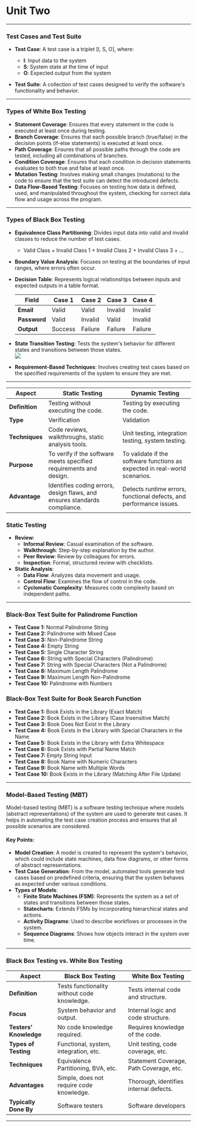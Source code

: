 # Unit Two
---

### Test Cases and Test Suite

- **Test Case**: A test case is a triplet [I, S, O], where:
  - **I**: Input data to the system
  - **S**: System state at the time of input
  - **O**: Expected output from the system

- **Test Suite**: A collection of test cases designed to verify the software's functionality and behavior.
  
---

### Types of White Box Testing

- **Statement Coverage**: Ensures that every statement in the code is executed at least once during testing.
- **Branch Coverage**: Ensures that each possible branch (true/false) in the decision points (if-else statements) is executed at least once.
- **Path Coverage**: Ensures that all possible paths through the code are tested, including all combinations of branches.
- **Condition Coverage**: Ensures that each condition in decision statements evaluates to both true and false at least once.
- **Mutation Testing**: Involves making small changes (mutations) to the code to ensure that the test suite can detect the introduced defects.
- **Data Flow-Based Testing**: Focuses on testing how data is defined, used, and manipulated throughout the system, checking for correct data flow and usage across the program.
---

### Types of Black Box Testing

- **Equivalence Class Partitioning**: Divides input data into valid and invalid classes to reduce the number of test cases.
  - Valid Class + Invalid Class 1 + Invalid Class 2 + Invalid Class 3 + ...

- **Boundary Value Analysis**: Focuses on testing at the boundaries of input ranges, where errors often occur.

- **Decision Table**: Represents logical relationships between inputs and expected outputs in a table format.

  | **Field**   | **Case 1** | **Case 2** | **Case 3** | **Case 4** |
  |-------------|------------|------------|------------|------------|
  | **Email**   | Valid      | Valid      | Invalid    | Invalid    |
  | **Password**| Valid      | Invalid    | Valid      | Invalid    |
  | **Output**  | Success    | Failure    | Failure    | Failure    |

- **State Transition Testing**: Tests the system's behavior for different states and transitions between those states.  
  ![](https://www.guru99.com/images/2/state_transition.png)

- **Requirement-Based Techniques**: Involves creating test cases based on the specified requirements of the system to ensure they are met.

---

| **Aspect**              | **Static Testing**                            | **Dynamic Testing**                            |
|-------------------------|-----------------------------------------------|-----------------------------------------------|
| **Definition**           | Testing without executing the code.           | Testing by executing the code.                |
| **Type**                 | Verification                                  | Validation                                    |
| **Techniques**           | Code reviews, walkthroughs, static analysis tools. | Unit testing, integration testing, system testing. |
| **Purpose**              | To verify if the software meets specified requirements and design. | To validate if the software functions as expected in real-world scenarios. |
| **Advantage**            | Identifies coding errors, design flaws, and ensures standards compliance. | Detects runtime errors, functional defects, and performance issues. |

### **Static Testing**

- **Review**:
  - **Informal Review**: Casual examination of the software.
  - **Walkthrough**: Step-by-step explanation by the author.
  - **Peer Review**: Review by colleagues for errors.
  - **Inspection**: Formal, structured review with checklists.
- **Static Analysis**:
  - **Data Flow**: Analyzes data movement and usage.
  - **Control Flow**: Examines the flow of control in the code.
  - **Cyclomatic Complexity**: Measures code complexity based on independent paths.

---

  
### Black-Box Test Suite for Palindrome Function
- **Test Case 1:** Normal Palindrome String
- **Test Case 2:** Palindrome with Mixed Case
- **Test Case 3:** Non-Palindrome String
- **Test Case 4:** Empty String
- **Test Case 5:** Single Character String
- **Test Case 6:** String with Special Characters (Palindrome)
- **Test Case 7:** String with Special Characters (Not a Palindrome)
- **Test Case 8:** Maximum Length Palindrome
- **Test Case 9:** Maximum Length Non-Palindrome
- **Test Case 10:** Palindrome with Numbers

### Black-Box Test Suite for Book Search Function
- **Test Case 1:** Book Exists in the Library (Exact Match)
- **Test Case 2:** Book Exists in the Library (Case Insensitive Match)
- **Test Case 3:** Book Does Not Exist in the Library
- **Test Case 4:** Book Exists in the Library with Special Characters in the Name
- **Test Case 5:** Book Exists in the Library with Extra Whitespace
- **Test Case 6:** Book Exists with Partial Name Match
- **Test Case 7:** Empty String Input
- **Test Case 8:** Book Name with Numeric Characters
- **Test Case 9:** Book Name with Multiple Words
- **Test Case 10:** Book Exists in the Library (Matching After File Update)

---


### Model-Based Testing (MBT)

Model-based testing (MBT) is a software testing technique where models (abstract representations) of the system are used to generate test cases. It helps in automating the test case creation process and ensures that all possible scenarios are considered.

#### Key Points:
- **Model Creation**: A model is created to represent the system's behavior, which could include state machines, data flow diagrams, or other forms of abstract representations.
- **Test Case Generation**: From the model, automated tools generate test cases based on predefined criteria, ensuring that the system behaves as expected under various conditions.
- **Types of Models**:
  - **Finite State Machines (FSM)**: Represents the system as a set of states and transitions between those states.
  - **Statecharts**: Extends FSMs by incorporating hierarchical states and actions.
  - **Activity Diagrams**: Used to describe workflows or processes in the system.
  - **Sequence Diagrams**: Shows how objects interact in the system over time.

---
### **Black Box Testing vs. White Box Testing**

| **Aspect**                 | **Black Box Testing**                          | **White Box Testing**                       |
|----------------------------|------------------------------------------------|---------------------------------------------|
| **Definition**             | Tests functionality without code knowledge.    | Tests internal code and structure.          |
| **Focus**                  | System behavior and output.                    | Internal logic and code structure.          |
| **Testers' Knowledge**     | No code knowledge required.                    | Requires knowledge of the code.             |
| **Types of Testing**       | Functional, system, integration, etc.          | Unit testing, code coverage, etc.           |
| **Techniques**             | Equivalence Partitioning, BVA, etc.            | Statement Coverage, Path Coverage, etc.     |
| **Advantages**             | Simple, does not require code knowledge.       | Thorough, identifies internal defects.      |
| **Typically Done By**      | Software testers                               | Software developers                         |

---
